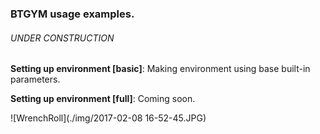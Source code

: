 ### BTGYM usage examples.
###### UNDER CONSTRUCTION

**Setting up environment [basic]**: Making environment using base built-in parameters.
 
**Setting up environment [full]**: Coming soon.
 
  
   
   
![WrenchRoll](./img/2017-02-08 16-52-45.JPG)